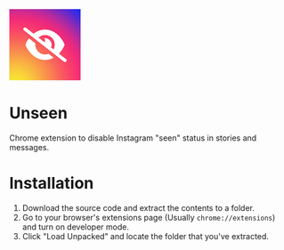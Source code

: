 <img src="/icons/Unseen128.png">

# Unseen
Chrome extension to disable Instagram "seen" status in stories and messages.

# Installation

1. Download the source code and extract the contents to a folder.
2. Go to your browser's extensions page (Usually `chrome://extensions`) and turn on developer mode.
3. Click "Load Unpacked" and locate the folder that you've extracted. 
